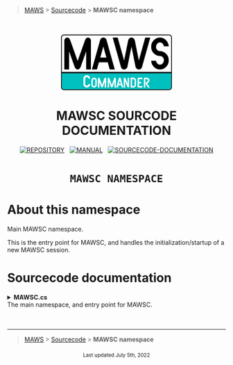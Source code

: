 ﻿> [MAWS][1] &gt; [Sourcecode][2] &gt;  **MAWSC namespace**

<br>
<br>
<div align="center">
  <img src="../../.github//Logos/maws-logo-commander-512x256.png" alt="MAWSC logo" width="256">
  <h1> 
    MAWSC SOURCODE DOCUMENTATION
  </h1>

  [![REPOSITORY](https://img.shields.io/badge/REPOSITORY-550055?style=for-the-badge)][1]&nbsp;&nbsp;&nbsp;[![MANUAL](https://img.shields.io/badge/MANUAL-550055?style=for-the-badge)][3]&nbsp;&nbsp;&nbsp;[![SOURCECODE-DOCUMENTATION](https://img.shields.io/badge/SOURCECODE%20DOCUMENTATION-8e008e?style=for-the-badge)][2]
</div>

<div align="center">

# **`MAWSC NAMESPACE`**

</div>

# About this namespace
Main MAWSC namespace.

This is the entry point for MAWSC, and handles the initialization/startup of a new MAWSC session.

# Sourcecode documentation

<details>
<summary>
  <b>MAWSC.cs</b><br>
  The main namespace, and entry point for MAWSC.
</summary>  
This namespace doesn't have much to it, it just handles the initialization of a new MAWSC session. Most of the heavy lifting is done by other namespaces/classes/methods.
<br>

## `MawscInitializer()`
Initialize a new MAWSC session.

### Operation
1. Clear the console.
2. Get the current MMddyy and HHmmss.
3. Verify the basic MAWSC requirements.
4. Load/set MAWSC settings for the session.
5. Verify the MAWSC framework, and resolve any issues.
6. Process the MAWSC Command/Action/Option.

### Notes
* This class/method is designed to be pretty static, and rarely modified.
* **[2]** We get the date/timestamp at the start of the session, and use the same date/timestamp throughout the session. This way anything related to the specific session will be labeled as such.

<br>

</details>

<br>
<br>

***

> [MAWS][1] &gt; [Sourcecode][2] &gt;  **MAWSC namespace**

[1]: https://github.com/spectrum-health-systems/MAWSC
[2]: ../Sourcecode/MAWSC-Sourcecode.md
[3]: ../Manual/MAWSC-Manual.md

<div align="center">
  <sub>
    Last updated July 5th, 2022
  </sub>
<br>